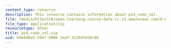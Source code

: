 ```yaml
---
content_type: resource
description: This resource contains information about ps4_code_sol.
file: /media/https%3A/open-learning-course-data-rc.s3.amazonaws.com/6-006-introduction-to-algorithms-fall-2011/b9eb06d3594799062eaf2226dfe58c8b_ps4_code_sol.zip
file_type: application/zip
resourcetype: Other
title: ps4_code_sol.zip
uid: b9eb06d3-5947-9906-2eaf-2226dfe58c8b
---
```

